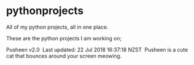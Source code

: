 # pythonprojects
All of my python projects, all in one place. 

These are the python projects I am working on;

Pusheen v2.0&nbsp;
Last updated: 22 Jul 2018 16:37:18 NZST&nbsp;
Pusheen is a cute cat that bounces around your screen meowing.&nbsp;

